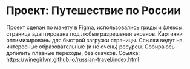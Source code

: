 # Проект: Путешествие по России

Проект сделан по макету в Figma, использовались гриды и флексы, страница адаптирована под любые разрешения экранов. Картинки оптимизированы для быстрой загрузки страницы. Ссылки ведут на интересные образовательные (и не очень) ресурсы. Собираюсь допилить плавные переходы, без скачков.
Ссылка: https://winegirlvm.github.io/russian-travel/index.html
